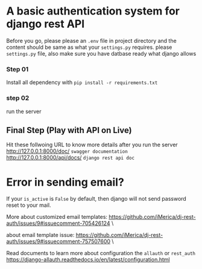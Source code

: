 # A basic authentication system for django rest API
Before you go, please please an `.env` file in project directory and the content should be same as what your `settings.py` requires. please `settings.py` file, also make sure you have datbase ready what django allows

### Step 01
Install all dependency with `pip install -r requirements.txt`

### step 02
run the server

## Final Step (Play with API on Live)
Hit these follwoing URL to know more details after you run the server
http://127.0.0.1:8000/doc/ `swagger documentation`
http://127.0.0.1:8000/api/docs/ `django rest api doc`


# Error in sending email?
If your `is_active` is `False` by default, then django will not send password reset to your mail.

More about customized email templates: https://github.com/iMerica/dj-rest-auth/issues/9#issuecomment-705426124 \

about email template issue: https://github.com/iMerica/dj-rest-auth/issues/9#issuecomment-757507600 \

Read documents to learn more about configuration the `allauth` or `rest_auth` https://django-allauth.readthedocs.io/en/latest/configuration.html
